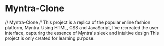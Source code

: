 # Myntra-Clone
// Myntra-Clone //
This project is a replica of the popular online fashion platform, Myntra. Using HTML, CSS and JavaScript, I've recreated the user interface, capturing the essence of Myntra's sleek and intuitive design
This project is only created for learning purpose.
